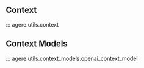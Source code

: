 ## Context
::: agere.utils.context

## Context Models
::: agere.utils.context_models.openai_context_model
